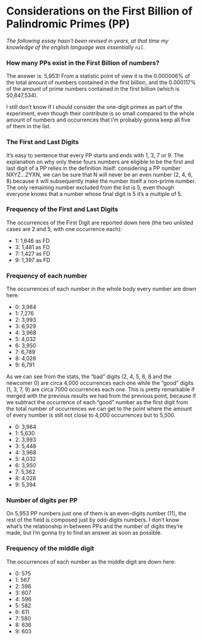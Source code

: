 # Considerations on the First Billion of Palindromic Primes (PP)

*The following essay hasn't been revised in years, at that time my knowledge of the english language was essentially `nil`.*

### How many PPs exist in the First Billion of numbers?
The answer is: 5,953! From a statistic point of view it is the 0.000006% of the total amount of numbers contained in the first billion, and the 0.000117% of the amount of prime numbers contained in the first billion (which is 50,847,534).

I still don’t know if I should consider the one-digit primes as part of the experiment, even though their contribute is so small compared to the whole amount of numbers and occurrences that I’m probably gonna keep all five of them in the list.

### The First and Last Digits
It’s easy to sentence that every PP starts and ends with 1, 3, 7 or 9. The explanation on why only these fours numbers are eligible to be the first and last digit of a PP relies in the definition itself: considering a PP number NXYZ…ZYXN, we can be sure that N will never be an even number (2, 4, 6, 8) because it will subsequently make the number itself a non-prime number. The only remaining number excluded from the list is 5, even though everyone knows that a number whose final digit is 5 it’s a multiple of 5.

### Frequency of the First and Last Digits
The occurrences of the First Digit are reported down here (the two unlisted cases are 2 and 5, with one occurrence each):

- 1: 1,646 as FD
- 3: 1,481 as FD
- 7: 1,427 as FD
- 9: 1,397 as FD

### Frequency of each number
The occurrences of each number in the whole body every number are down here:

- 0: 3,984
- 1: 7,276
- 2: 3,993
- 3: 6,929
- 4: 3,968
- 5: 4,032
- 6: 3,950
- 7: 6,789
- 8: 4,028
- 9: 6,791

As we can see from the stats, the “bad” digits (2, 4, 5, 6, 8 and the newcomer 0) are circa 4,000 occurrences each one while the “good” digits (1, 3, 7, 9) are circa 7000 occurrences each one. This is pretty remarkable if merged with the previous results we had from the previous point, because if we subtract the occurrence of each “good” number as the first digit from the total number of occurrences we can get to the point where the amount of every number is still not close to 4,000 occurrences but to 5,500.

- 0: 3,984
- 1: 5,630
- 2: 3,993
- 3: 5,448
- 4: 3,968
- 5: 4,032
- 6: 3,950
- 7: 5,362
- 8: 4,028
- 9: 5,394

### Number of digits per PP
On 5,953 PP numbers just one of them is an even-digits number (11), the rest of the field is composed just by odd-digits numbers. I don’t know what’s the relationship in between PPs and the number of digits they’re made, but I’m gonna try to find an answer as soon as possible.

### Frequency of the middle digit
The occurrences of each number as the middle digit are down here:

- 0: 575
- 1: 567
- 2: 596
- 3: 607
- 4: 596
- 5: 582
- 6: 611
- 7: 580
- 8: 636
- 9: 603
